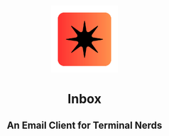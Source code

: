 <div align="center">
  <img src="assets/inbox_logo.png" alt="inbox logo" height="150px"/>
  <h1>Inbox</h1>
  <h2>An Email Client for Terminal Nerds</h2>
</div>
